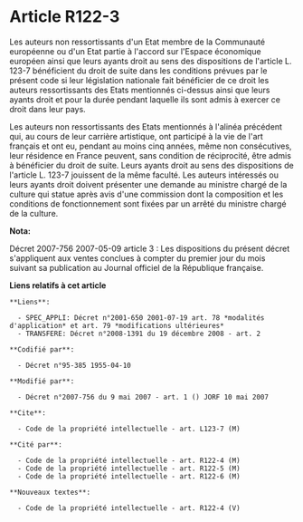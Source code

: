 # Article R122-3

Les auteurs non ressortissants d'un Etat membre de la Communauté européenne ou d'un Etat partie à l'accord sur l'Espace
économique européen ainsi que leurs ayants droit au sens des dispositions de l'article L. 123-7 bénéficient du droit de suite
dans les conditions prévues par le présent code si leur législation nationale fait bénéficier de ce droit les auteurs
ressortissants des Etats mentionnés ci-dessus ainsi que leurs ayants droit et pour la durée pendant laquelle ils sont admis à
exercer ce droit dans leur pays.

Les auteurs non ressortissants des Etats mentionnés à l'alinéa précédent qui, au cours de leur carrière artistique, ont
participé à la vie de l'art français et ont eu, pendant au moins cinq années, même non consécutives, leur résidence en France
peuvent, sans condition de réciprocité, être admis à bénéficier du droit de suite. Leurs ayants droit au sens des
dispositions de l'article L. 123-7 jouissent de la même faculté. Les auteurs intéressés ou leurs ayants droit doivent
présenter une demande au ministre chargé de la culture qui statue après avis d'une commission dont la composition et les
conditions de fonctionnement sont fixées par un arrêté du ministre chargé de la culture.

**Nota:**

Décret 2007-756 2007-05-09 article 3 : Les dispositions du présent décret s'appliquent aux ventes conclues à compter du
premier jour du mois suivant sa publication au Journal officiel de la République française.

**Liens relatifs à cet article**

	**Liens**:

	  - SPEC_APPLI: Décret n°2001-650 2001-07-19 art. 78 *modalités d'application* et art. 79 *modifications ultérieures*
	  - TRANSFERE: Décret n°2008-1391 du 19 décembre 2008 - art. 2

	**Codifié par**:

	  - Décret n°95-385 1955-04-10

	**Modifié par**:

	  - Décret n°2007-756 du 9 mai 2007 - art. 1 () JORF 10 mai 2007

	**Cite**:

	  - Code de la propriété intellectuelle - art. L123-7 (M)

	**Cité par**:

	  - Code de la propriété intellectuelle - art. R122-4 (M)
	  - Code de la propriété intellectuelle - art. R122-5 (M)
	  - Code de la propriété intellectuelle - art. R122-6 (M)

	**Nouveaux textes**:

	  - Code de la propriété intellectuelle - art. R122-4 (V)
